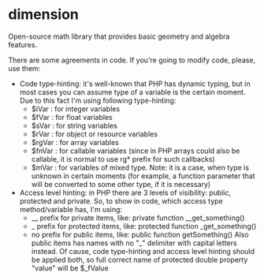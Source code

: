 dimension
=========

Open-source math library that provides basic geometry and algebra features.

There are some agreements in code. If you're going to modify code, please, 
use them:
* Code type-hinting: it's well-known that PHP has dynamic typing, but in most
  cases you can assume type of a variable is the certain moment. Due to this
  fact I'm using following type-hinting:
  * $iVar   : for integer variables
  * $fVar   : for float variables
  * $sVar   : for string variables
  * $rVar   : for object or resource variables
  * $rgVar  : for array variables
  * $fnVar  : for callable variables (since in PHP arrays could also be callable,
              it is normal to use rg* prefix for such callbacks)
  * $mVar   : for variables of mixed type. Note: it is a case, when type is 
              unknown in certain moments (for example, a function parameter that
              will be converted to some other type, if it is necessary)
* Access level hinting: in PHP there are 3 levels of visibility: public, 
  protected and private. So, to show in code, which access type method/variable
  has, I'm using:
  * __ prefix for private items, like: private function __get_something()
  * _ prefix for protected items, like: protected function _get_something()
  * no prefix for public items, like: public function getSomething()
  Also public items has names with no "_" delimiter with capital letters instead.
  Of cause, code type-hinting and access level hinting should be applied both, 
  so full correct name of protected double property "value" will be $_fValue
